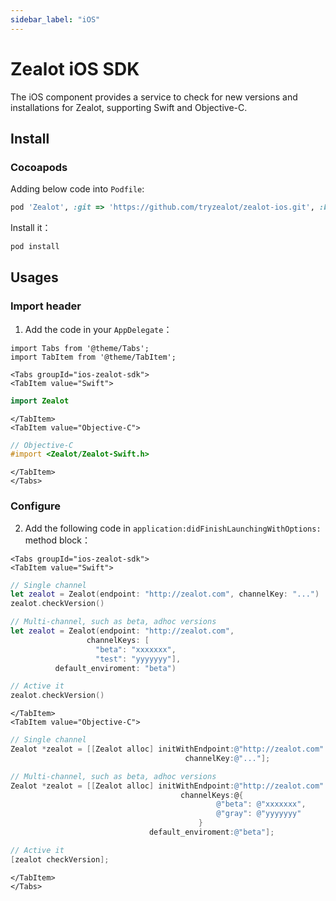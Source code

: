 ```yaml
---
sidebar_label: "iOS"
---
```


# Zealot iOS SDK

The iOS component provides a service to check for new versions and installations for Zealot,
supporting Swift and Objective-C.

## Install

### Cocoapods

Adding below code into `Podfile`:

```ruby
pod 'Zealot', :git => 'https://github.com/tryzealot/zealot-ios.git', :branch => 'master'
```

Install it：

```bash
pod install
```

## Usages

### Import header

1. Add the code in your `AppDelegate`：

```mdx-code-block
import Tabs from '@theme/Tabs';
import TabItem from '@theme/TabItem';

<Tabs groupId="ios-zealot-sdk">
<TabItem value="Swift">
```

```swift
import Zealot
```

```mdx-code-block
</TabItem>
<TabItem value="Objective-C">
```

```objectivec
// Objective-C
#import <Zealot/Zealot-Swift.h>
```

```mdx-code-block
</TabItem>
</Tabs>
```

### Configure

2. Add the following code in  `application:didFinishLaunchingWithOptions:` method block：

```mdx-code-block
<Tabs groupId="ios-zealot-sdk">
<TabItem value="Swift">
```

```swift
// Single channel
let zealot = Zealot(endpoint: "http://zealot.com", channelKey: "...")
zealot.checkVersion()

// Multi-channel, such as beta, adhoc versions
let zealot = Zealot(endpoint: "http://zealot.com",
                 channelKeys: [
                   "beta": "xxxxxxx",
                   "test": "yyyyyyy"],
          default_enviroment: "beta")

// Active it
zealot.checkVersion()
```

```mdx-code-block
</TabItem>
<TabItem value="Objective-C">
```

```objectivec
// Single channel
Zealot *zealot = [[Zealot alloc] initWithEndpoint:@"http://zealot.com"
                                       channelKey:@"..."];

// Multi-channel, such as beta, adhoc versions
Zealot *zealot = [[Zealot alloc] initWithEndpoint:@"http://zealot.com"
                                      channelKeys:@{
                                              @"beta": @"xxxxxxx",
                                              @"gray": @"yyyyyyy"
                                          }
                               default_enviroment:@"beta"];

// Active it
[zealot checkVersion];
```

```mdx-code-block
</TabItem>
</Tabs>
```
